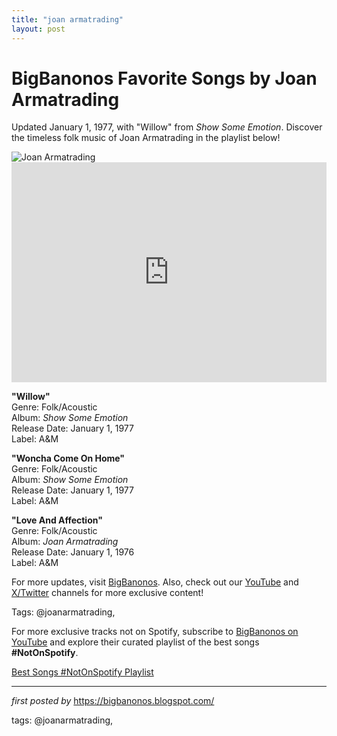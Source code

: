 ```yaml
---
title: "joan armatrading"
layout: post
---
```

<!-- Title of the Post -->
<h1 >BigBanonos Favorite Songs by Joan Armatrading</h1> <!-- Introductory Text -->
<p >Updated January 1, 1977, with "Willow" from <em>Show Some Emotion</em>. Discover the timeless folk music of Joan Armatrading in the playlist below!</p> <!-- Featured Image -->
<div > <img src="https://i.scdn.co/image/ab67616d0000b27315ba138a939eac2c01d3508d" alt="Joan Armatrading" />
</div> <!-- Spotify Embed -->
<div > <iframe src="https://open.spotify.com/embed/playlist/3LWQkilfLGMZ9L2MeU5Z7C?utm_source=generator" width="100%" height="352" frameborder="0" allowfullscreen="" allow="autoplay; clipboard-write; encrypted-media; fullscreen; picture-in-picture" loading="lazy"></iframe>
</div> <!-- Song Information -->
<div > <p><strong>"Willow"</strong><br> Genre: Folk/Acoustic<br> Album: <em>Show Some Emotion</em><br> Release Date: January 1, 1977<br> Label: A&M</p> <p><strong>"Woncha Come On Home"</strong><br> Genre: Folk/Acoustic<br> Album: <em>Show Some Emotion</em><br> Release Date: January 1, 1977<br> Label: A&M</p> <p><strong>"Love And Affection"</strong><br> Genre: Folk/Acoustic<br> Album: <em>Joan Armatrading</em><br> Release Date: January 1, 1976<br> Label: A&M</p>
</div> <!-- Footer Links -->
<div > <p>For more updates, visit <a href="https://bigbanonos.blogspot.com/" target="_blank">BigBanonos</a>. Also, check out our <a href="https://www.youtube.com/@BigBanonos" target="_blank">YouTube</a> and <a href="https://x.com/bigbanonos" target="_blank">X/Twitter</a> channels for more exclusive content!</p>
</div> <!-- Tags -->
<p >Tags: @joanarmatrading,</p>


<!--Subscribe and Playlist Links-->
<div>
    <p>For more exclusive tracks not on Spotify, subscribe to <a href="https://www.youtube.com/@BigBanonos" target="_blank">BigBanonos on YouTube</a> and explore their curated playlist of the best songs <strong>#NotOnSpotify</strong>.</p>
    <p><a href="https://www.youtube.com/playlist?list=PLtuNtuTatqI0kFahUCbtbfenC_ET5O_tr" target="_blank">Best Songs #NotOnSpotify Playlist<br /></a></p></div>

<hr />

<p><em>first posted by</em> <a href="https://bigbanonos.blogspot.com/" rel="noopener" target="_new">https://bigbanonos.blogspot.com/</a></p>

<p>tags: @joanarmatrading,</p>
